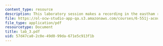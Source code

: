 ```yaml
---
content_type: resource
description: This laboratory session makes a recording in the eastham room using wavesurfer.
file: https://ol-ocw-studio-app-qa.s3.amazonaws.com/courses/6-551j-acoustics-of-speech-and-hearing-fall-2004/57d47ca02c0e49d099da671e5c913f1b_lab_3.pdf
file_type: application/pdf
resourcetype: Document
title: lab_3.pdf
uid: 57d47ca0-2c0e-49d0-99da-671e5c913f1b
---
```

